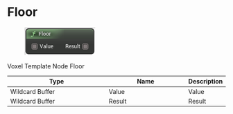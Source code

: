 # Floor

<div align="left" data-full-width="false">

<figure><img src="Floor.png" alt=""><figcaption></figcaption></figure>

</div>

Voxel Template Node Floor

<table>
<thead><tr><th width="250">Type</th><th width="200">Name</th><th>Description</th></tr></thead>
<tbody>
<tr><td>Wildcard Buffer</td><td>Value</td><td>Value</td></tr>
<tr><td>Wildcard Buffer</td><td>Result</td><td>Result</td></tr>
</tbody>
</table>